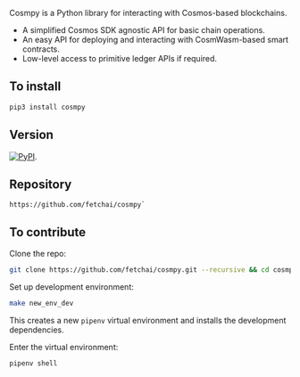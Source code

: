 Cosmpy is a Python library for interacting with Cosmos-based blockchains.

* A simplified Cosmos SDK agnostic API for basic chain operations.
* An easy API for deploying and interacting with CosmWasm-based smart contracts.
* Low-level access to primitive ledger APIs if required.

## To install

``` bash
pip3 install cosmpy
```

## Version

<a href="https://img.shields.io/pypi/v/cosmpy" target="_blank"><img alt="PyPI" src="https://img.shields.io/pypi/v/cosmpy" /></a>.

## Repository

```
https://github.com/fetchai/cosmpy`
```

## To contribute

Clone the repo:

``` bash
git clone https://github.com/fetchai/cosmpy.git --recursive && cd cosmpy
```

Set up development environment:

``` bash
make new_env_dev
```

This creates a new `pipenv` virtual environment and installs the development dependencies.

Enter the virtual environment: 

``` bash
pipenv shell
```
     
